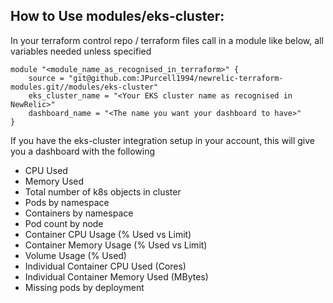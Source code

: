 ## How to Use modules/eks-cluster:

In your terraform control repo / terraform files call in a module like below, all variables needed unless specified

```aidl
module "<module_name_as_recognised_in_terraform>" {
    source = "git@github.com:JPurcell1994/newrelic-terraform-modules.git//modules/eks-cluster" 
    eks_cluster_name = "<Your EKS cluster name as recognised in NewRelic>"
    dashboard_name = "<The name you want your dashboard to have>"
}
```

If you have the eks-cluster integration setup in your account, this will give you a dashboard with the following

- CPU Used
- Memory Used
- Total number of k8s objects in cluster
- Pods by namespace
- Containers by namespace
- Pod count by node
- Container CPU Usage (% Used vs Limit)
- Container Memory Usage (% Used vs Limit)
- Volume Usage (% Used)
- Individual Container CPU Used (Cores)
- Individual Container Memory Used (MBytes)
- Missing pods by deployment